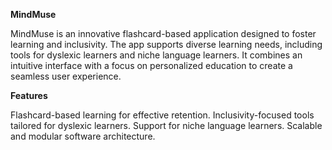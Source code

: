 **MindMuse**

MindMuse is an innovative flashcard-based application designed to foster learning and inclusivity. The app supports diverse learning needs, including tools for dyslexic learners and niche language learners. It combines an intuitive interface with a focus on personalized education to create a seamless user experience.

**Features**

Flashcard-based learning for effective retention.
Inclusivity-focused tools tailored for dyslexic learners.
Support for niche language learners.
Scalable and modular software architecture.
